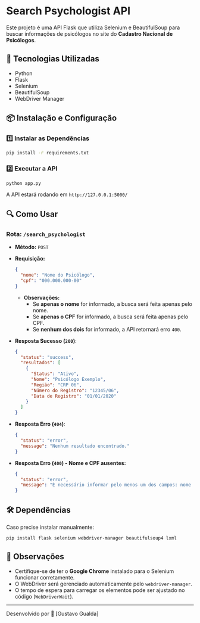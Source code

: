 # Search Psychologist API

Este projeto é uma API Flask que utiliza Selenium e BeautifulSoup para buscar informações de psicólogos no site do **Cadastro Nacional de Psicólogos**.

## 🚀 Tecnologias Utilizadas
- Python
- Flask
- Selenium
- BeautifulSoup
- WebDriver Manager

## 📦 Instalação e Configuração

### 1️⃣ Instalar as Dependências
```sh
pip install -r requirements.txt
```

### 2️⃣ Executar a API
```sh
python app.py
```

A API estará rodando em `http://127.0.0.1:5000/`

## 🔍 Como Usar
### **Rota: `/search_psychologist`**
- **Método:** `POST`
- **Requisição:**
  ```json
  {
    "nome": "Nome do Psicólogo",
    "cpf": "000.000.000-00"
  }
  ```
  - **Observações:**
    - Se **apenas o nome** for informado, a busca será feita apenas pelo nome.
    - Se **apenas o CPF** for informado, a busca será feita apenas pelo CPF.
    - Se **nenhum dos dois** for informado, a API retornará erro `400`.

- **Resposta Sucesso (`200`)**:
  ```json
  {
    "status": "success",
    "resultados": [
      {
        "Status": "Ativo",
        "Nome": "Psicólogo Exemplo",
        "Região": "CRP 06",
        "Número do Registro": "12345/06",
        "Data de Registro": "01/01/2020"
      }
    ]
  }
  ```
- **Resposta Erro (`404`)**:
  ```json
  {
    "status": "error",
    "message": "Nenhum resultado encontrado."
  }
  ```
- **Resposta Erro (`400`) - Nome e CPF ausentes:**
  ```json
  {
    "status": "error",
    "message": "É necessário informar pelo menos um dos campos: nome ou CPF."
  }
  ```

## 🛠 Dependências
Caso precise instalar manualmente:
```sh
pip install flask selenium webdriver-manager beautifulsoup4 lxml
```

## 📌 Observações
- Certifique-se de ter o **Google Chrome** instalado para o Selenium funcionar corretamente.
- O WebDriver será gerenciado automaticamente pelo `webdriver-manager`.
- O tempo de espera para carregar os elementos pode ser ajustado no código (`WebDriverWait`).

---

Desenvolvido por 🚀 [Gustavo Gualda]
